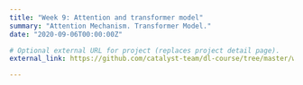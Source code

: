 ```yaml
---
title: "Week 9: Attention and transformer model"
summary: "Attention Mechanism. Transformer Model."
date: "2020-09-06T00:00:00Z"

# Optional external URL for project (replaces project detail page).
external_link: https://github.com/catalyst-team/dl-course/tree/master/week-09

---
```

